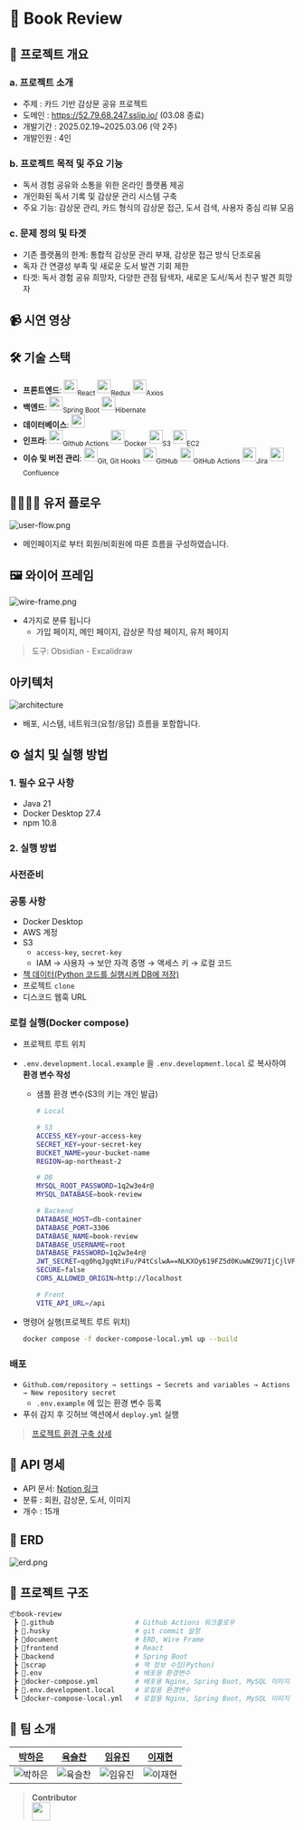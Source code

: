 # 📌 Book Review

## 📖 프로젝트 개요

### a. 프로젝트 소개

- 주제 : 카드 기반 감상문 공유 프로젝트
- 도메인 : https://52.79.68.247.sslip.io/ (03.08 종료)
- 개발기간 : 2025.02.19~2025.03.06 (약 2주)
- 개발인원 : 4인

### b. 프로젝트 목적 및 주요 기능

- 독서 경험 공유와 소통을 위한 온라인 플랫폼 제공
- 개인화된 독서 기록 및 감상문 관리 시스템 구축
- 주요 기능: 감상문 관리, 카드 형식의 감상문 접근, 도서 검색, 사용자 중심 리뷰 모음

### c. 문제 정의 및 타겟

- 기존 플랫폼의 한계: 통합적 감상문 관리 부재, 감상문 접근 방식 단조로움
- 독자 간 연결성 부족 및 새로운 도서 발견 기회 제한
- 타겟: 독서 경험 공유 희망자, 다양한 관점 탐색자, 새로운 도서/독서 친구 발견 희망자

## 📹 시연 영상


## 🛠 기술 스택


- **프론트엔드**: <img height="24" src="https://cdn.simpleicons.org/react/61DAFB?viewbox=auto" /><sub>React</sub> <img height="24" src="https://cdn.simpleicons.org/redux/764ABC?viewbox=auto" /><sub>Redux</sub> <img height="24" src="https://cdn.simpleicons.org/axios/5A29E4?viewbox=auto" /><sub>Axios</sub>
- **백엔드**: <img height="24" src="https://cdn.simpleicons.org/springboot/6DB33F?viewbox=auto" /><sub>Spring Boot</sub> <img height="24" src="https://cdn.simpleicons.org/hibernate/59666C?viewbox=auto" /><sub>Hibernate</sub>
- **데이터베이스**: <img height="24" src="https://cdn.simpleicons.org/mysql/4479A1?viewbox=auto" />
- **인프라**: <img height="24" src="https://cdn.simpleicons.org/githubactions/2088FF?viewbox=auto" /><sub>Github Actions</sub> <img height="24" src="https://cdn.simpleicons.org/docker/2496ED?viewbox=auto" /><sub>Docker</sub> <img height="24" src="https://cdn.simpleicons.org/amazons3/569A31?viewbox=auto" /><sub>S3</sub> <img height="24" src="https://cdn.simpleicons.org/amazonec2/FF9900?viewbox=auto" /><sub>EC2</sub>
- **이슈 및 버전 관리**: <img height="24" src="https://cdn.simpleicons.org/git/F05032?viewbox=auto" /><sub>Git, Git Hooks</sub> <img height="24" src="https://cdn.simpleicons.org/github/181717?viewbox=auto" /><sub>GitHub</sub> <img height="24" src="https://cdn.simpleicons.org/githubactions/2088FF?viewbox=auto" /><sub>GitHub Actions</sub> <img height="24" src="https://cdn.simpleicons.org/jira/0052CC?viewbox=auto" /><sub>Jira</sub> <img height="24" src="https://cdn.simpleicons.org/confluence/172B4D?viewbox=auto" /><sub>Confluence</sub>

## 👨‍👩‍👧‍👦 유저 플로우

![user-flow.png](document/readme-file/user-flow.png)

- 메인페이지로 부터 회원/비회원에 따른 흐름을 구성하였습니다.

## 🖼️ 와이어 프레임

![wire-frame.png](document/readme-file/wire-frame.png)

- 4가지로 분류 됩니다
    - 가입 페이지, 메인 페이지, 감상문 작성 페이지, 유저 페이지
> 도구: Obsidian - Excalidraw

## 아키텍처
![architecture](document/readme-file/architecture.png)

- 배포, 시스템, 네트워크(요청/응답) 흐름을 포함합니다.

## ⚙️ 설치 및 실행 방법

### 1. 필수 요구 사항

- Java 21
- Docker Desktop 27.4
- npm 10.8

### 2. 실행 방법

### 사전준비

### 공통 사항

- Docker Desktop
- AWS 계정
- S3
    - `access-key`, `secret-key`
    - IAM → 사용자 → 보안 자격 증명 → 액세스 키 → 로컬 코드
- [책 데이터(Python 코드를 실행시켜 DB에 저장)](scrap/README.md)
- 프로젝트 `clone`
- 디스코드 웹훅 URL


### 로컬 실행(Docker compose)

- 프로젝트 루트 위치
- `.env.development.local.example` 을 `.env.development.local` 로 복사하여 **환경 변수 작성**
    - 샘플 환경 변수(S3의 키는 개인 발급)
        
        ```bash
        # Local
        
        # S3
        ACCESS_KEY=your-access-key
        SECRET_KEY=your-secret-key
        BUCKET_NAME=your-bucket-name
        REGION=ap-northeast-2
        
        # DB
        MYSQL_ROOT_PASSWORD=1q2w3e4r@
        MYSQL_DATABASE=book-review
        
        # Backend
        DATABASE_HOST=db-container
        DATABASE_PORT=3306
        DATABASE_NAME=book-review
        DATABASE_USERNAME=root
        DATABASE_PASSWORD=1q2w3e4r@
        JWT_SECRET=qg0hqJgqNtiFu/P4tCslwA==NLKXOy619FZ5d0KuwWZ9U7IjCjlVP2tO0FGtDqc
        SECURE=false
        CORS_ALLOWED_ORIGIN=http://localhost
        
        # Front
        VITE_API_URL=/api
        
        ```
        
- 명령어 실행(프로젝트 루트 위치)
    
    ```bash
    docker compose -f docker-compose-local.yml up --build
    ```
    

### 배포

- `Github.com/repository → settings → Secrets and variables → Actions → New repository secret`
    - `.env.example` 에 있는 환경 변수 등록
- 푸쉬 감지 후 깃허브 액션에서 `deploy.yml` 실행

> [프로젝트 환경 구축 상세](document/readme-file/deploy.md)

## 📡 API 명세

- API 문서: [Notion 링크](https://www.notion.so/1afe41ab207980c79817efa42f101f3d?pvs=21)
- 분류 : 회원, 감상문, 도서, 이미지
- 개수 : 15개

## 📜 ERD

![erd.png](document/readme-file/erd-drawio.png)

## 📂 프로젝트 구조

```bash
📦book-review
 ┣ 📂.github                    # Github Actions 워크플로우
 ┣ 📂.husky                     # git commit 설정
 ┣ 📂document                   # ERD, Wire Frame
 ┣ 📂frontend                   # React
 ┣ 📂backend                    # Spring Boot
 ┣ 📂scrap                      # 책 정보 수집(Python)
 ┣ 📜.env                       # 배포용 환경변수
 ┣ 📜docker-compose.yml         # 배포용 Nginx, Spring Boot, MySQL 이미지 실행
 ┣ 📜.env.development.local     # 로컬용 환경변수
 ┗ 📜docker-compose-local.yml   # 로컬용 Nginx, Spring Boot, MySQL 이미지 실행
```

## 👥 팀 소개

| [박하은](https://github.com/apricity2u) | [육슬찬](https://github.com/ysc13245) | [임유진](https://github.com/cocobabb) | [이재현](https://github.com/CloakingGhost) | 
| :---: | :---: | :---: | :---: |
| ![박하은](https://github.com/apricity2u.png) | ![육슬찬](https://github.com/ysc13245.png) | ![임유진](https://github.com/cocobabb.png) | ![이재현](https://github.com/CloakingGhost.png) |



> **Contributor**<br>
> <a href="https://github.com/beemo-nodecrew"><img src="https://github.com/beemo-nodecrew.png" width=32></a>



